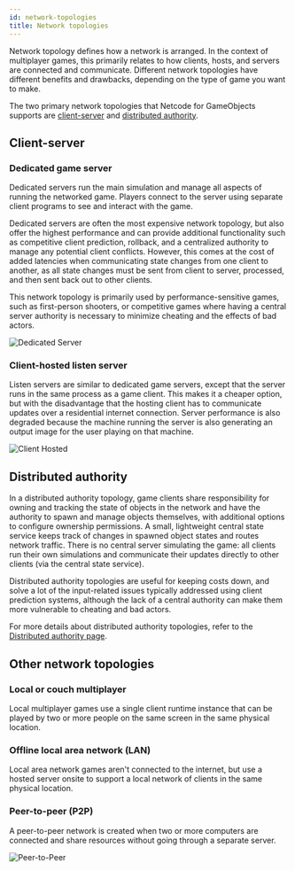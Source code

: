 ```yaml
---
id: network-topologies
title: Network topologies
---
```


Network topology defines how a network is arranged. In the context of multiplayer games, this primarily relates to how clients, hosts, and servers are connected and communicate. Different network topologies have different benefits and drawbacks, depending on the type of game you want to make.

The two primary network topologies that Netcode for GameObjects supports are [client-server](#client-server) and [distributed authority](#distributed-authority).

## Client-server

### Dedicated game server

Dedicated servers run the main simulation and manage all aspects of running the networked game. Players connect to the server using separate client programs to see and interact with the game.

Dedicated servers are often the most expensive network topology, but also offer the highest performance and can provide additional functionality such as competitive client prediction, rollback, and a centralized authority to manage any potential client conflicts. However, this comes at the cost of added latencies when communicating state changes from one client to another, as all state changes must be sent from client to server, processed, and then sent back out to other clients.

This network topology is primarily used by performance-sensitive games, such as first-person shooters, or competitive games where having a central server authority is necessary to minimize cheating and the effects of bad actors.

![Dedicated Server](/img/ded_server.png)

### Client-hosted listen server

Listen servers are similar to dedicated game servers, except that the server runs in the same process as a game client. This makes it a cheaper option, but with the disadvantage that the hosting client has to communicate updates over a residential internet connection. Server performance is also degraded because the machine running the server is also generating an output image for the user playing on that machine.

![Client Hosted](/img/client-hosted.png)

## Distributed authority

In a distributed authority topology, game clients share responsibility for owning and tracking the state of objects in the network and have the authority to spawn and manage objects themselves, with additional options to configure ownership permissions. A small, lightweight central state service keeps track of changes in spawned object states and routes network traffic. There is no central server simulating the game: all clients run their own simulations and communicate their updates directly to other clients (via the central state service).

Distributed authority topologies are useful for keeping costs down, and solve a lot of the input-related issues typically addressed using client prediction systems, although the lack of a central authority can make them more vulnerable to cheating and bad actors.

For more details about distributed authority topologies, refer to the [Distributed authority page](distributed-authority.md).

## Other network topologies

### Local or couch multiplayer

Local multiplayer games use a single client runtime instance that can be played by two or more people on the same screen in the same physical location.

### Offline local area network (LAN)

Local area network games aren't connected to the internet, but use a hosted server onsite to support a local network of clients in the same physical location.

### Peer-to-peer (P2P)

A peer-to-peer network is created when two or more computers are connected and share resources without going through a separate server.

![Peer-to-Peer](/img/peer2peer1.png)

